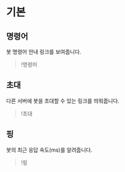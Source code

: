 # 기본

## 명령어

봇 명령어 안내 링크를 보여줍니다.
> !명령어

## 초대

다른 서버에 봇을 초대할 수 있는 링크를 띄워줍니다.
> !초대

## 핑

봇의 최근 응답 속도(ms)를 알려줍니다.
> !핑
